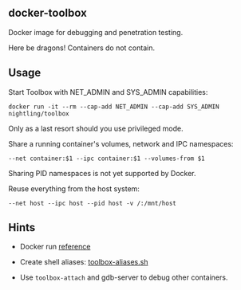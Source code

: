 ## docker-toolbox

Docker image for debugging and penetration testing.

Here be dragons! Containers do not contain.

## Usage

Start Toolbox with NET_ADMIN and SYS_ADMIN capabilities:

```
docker run -it --rm --cap-add NET_ADMIN --cap-add SYS_ADMIN nightling/toolbox
```

Only as a last resort should you use privileged mode.

Share a running container's volumes, network and IPC namespaces:

```
--net container:$1 --ipc container:$1 --volumes-from $1
```

Sharing PID namespaces is not yet supported by Docker.

Reuse everything from the host system:

```
--net host --ipc host --pid host -v /:/mnt/host
```

## Hints

 * Docker run [reference](https://docs.docker.com/reference/run/)

 * Create shell aliases: [toolbox-aliases.sh](https://github.com/Nightling/dockerfiles/blob/master/toolbox/toolbox-aliases.sh)

 * Use `toolbox-attach` and gdb-server to debug other containers.
